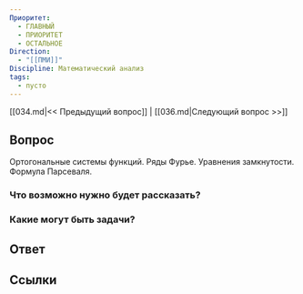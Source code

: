 ```yaml
---
Приоритет:
  - ГЛАВНЫЙ
  - ПРИОРИТЕТ
  - ОСТАЛЬНОЕ
Direction:
  - "[[ПМИ]]" 
Discipline: Математический анализ 
tags:
  - пусто
---
```

[[034.md|<< Предыдущий вопрос]] | [[036.md|Следующий вопрос >>]]
## Вопрос

Ортогональные системы функций. Ряды Фурье. Уравнения замкнутости. Формула Парсеваля.

### Что возможно нужно будет рассказать?

### Какие могут быть задачи?

## Ответ

## Ссылки
